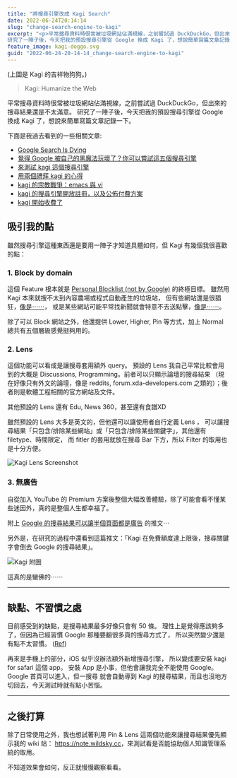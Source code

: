 ```yaml
---
title: "將搜尋引擎改成 Kagi Search"
date: 2022-06-24T20:14:14
slug: "change-search-engine-to-kagi"
excerpt: "<p>平常搜尋資料時很常被垃圾網站佔滿視線，之前嘗試過 DuckDuckGo，但出來的搜尋結果還是不太滿意。
研究了一陣子後，今天把我的預設搜尋引擎從 Google 換成 Kagi 了，想說簡單寫篇文章記錄一下⋯</p>"
feature_image: kagi-doggo.svg
guid: "2022-06-24-20-14-14_change-search-engine-to-kagi"
---
```


(上圖是 Kagi 的吉祥物狗狗。)

> Kagi: Humanize the Web

平常搜尋資料時很常被垃圾網站佔滿視線，之前嘗試過 DuckDuckGo，但出來的搜尋結果還是不太滿意。
研究了一陣子後，今天把我的預設搜尋引擎從 Google 換成 Kagi 了，想說來簡單寫篇文章記錄一下。

下面是我過去看到的一些相關文章:

- [Google Search Is Dying](https://dkb.io/post/google-search-is-dying)
- [覺得 Google 被自己的黑魔法玩壞了？你可以嘗試這五個搜尋引擎](https://blog.starrocket.io/posts/five-search-engines-other-than-google/)
- [來測試 kagi 這個搜尋引擎](https://blog.gslin.org/archives/2022/02/14/10549/來測試-kagi-這個搜尋引擎/)
- [用兩個禮拜 kagi 的心得](https://blog.gslin.org/archives/2022/03/03/10578/用兩個禮拜-kagi-的心得/)
- [kagi 的宗教戰爭：emacs 與 vi](https://blog.gslin.org/archives/2022/03/20/10617/kagi-的宗教戰爭：emacs-與-vi/)
- [kagi 的搜尋引擎開放註冊，以及公佈付費方案](https://blog.gslin.org/archives/2022/05/18/10705/kagi-的搜尋引擎開放註冊，以及公佈付費方案/)
- [kagi 開始收費了](https://blog.gslin.org/archives/2022/06/03/10729/kagi-開始收費了/)

## 吸引我的點

雖然搜尋引擎這種東西還是要用一陣子才知道具體如何，但 Kagi 有幾個我很喜歡的點：

### 1. Block by domain

這個 Feature 根本就是 [Personal Blocklist (not by Google)](https://addons.mozilla.org/en-US/firefox/addon/personal-blocklist/) 的終極目標。
雖然用 Kagi 本來就搜不太到內容農場或程式自動產生的垃圾站，
但有些網站還是很猖狂，[像是⋯⋯](https://twitter.com/codespawner/status/1533294636399153152)，
或是某些網站可能平常找新聞就會特意不去送點擊，[像是⋯⋯](https://twitter.com/yfw3u/status/1520791749353869312?s=20&t=VCyD4KgZYHHFNGQXLCnbkw)。

除了可以 Block 網站之外，他還提供 Lower, Higher, Pin 等方式，加上 Normal 總共有五個層級感覺挺夠用的。

### 2. Lens

這個功能可以看成是讓搜尋套用額外 query。
預設的 Lens 我自己平常比較會用到的大概是 Discussions, Programming。前者可以只顯示論壇的搜尋結果
（現在好像只有外文的論壇，像是 reddits, forum.xda-developers.com 之類的）；後者則是軟體工程相關的官方網站及文件。

其他預設的 Lens 還有 Edu, News 360，甚至還有食譜XD

雖然預設的 Lens 大多是英文的，但他還可以讓使用者自行定義 Lens ，
可以讓搜尋結果「只包含/排除某些網站」或「只包含/排除某些關鍵字」，其他還有 filetype、時間限定，
而 fitler 的套用就放在搜尋 Bar 下方，所以 Filter 的取用也是十分方便。

![Kagi Lens Screenshot](/images/kagi-lens.png)


### 3. 無廣告

自從加入 YouTube 的 Premium 方案後整個大幅改善體驗，除了可能會看不懂某些迷因外，真的是整個人生都幸福了。

附上 [Google 的搜尋結果可以讓半個頁面都是廣告](https://twitter.com/titanypw/status/342483378978844675?s=20&t=VCyD4KgZYHHFNGQXLCnbkw) 的推文⋯

另外是，在研究的過程中還看到這篇推文：「Kagi 在免費額度達上限後，搜尋關鍵字會倒去 Google 的搜尋結果」。

![Kagi 附圖](/images/Kagi-UX.png)

這真的是蠻佛的⋯⋯

---

## 缺點、不習慣之處

目前感受到的缺點，是搜尋結果最多好像只會有 50 條。
理性上是覺得應該夠多了，但因為已經習慣 Google 那種要翻很多頁的搜尋方式了，
所以突然變少還是有點不太習慣。 ([Ref](https://twitter.com/orsonwang/status/1540160342512177152?s=20&t=Qe39Zbm8LqDt8o4primfzg))

再來是手機上的部分，iOS 似乎沒辦法額外新增搜尋引擎，
所以變成要安裝 kagi for safari 這個 app。
安裝 App 是小事，但他會讓我完全不能使用 Google。Google 首頁可以進入，但一搜尋
就會自動導到 Kagi 的搜尋結果，而且也沒地方切回去，今天測試時就有點小苦惱。

---

## 之後打算

除了日常使用之外，我也想試著利用 Pin & Lens 這兩個功能來讓搜尋結果優先顯示我的 wiki 站：
<https://note.wildsky.cc>，來測試看是否能協助個人知識管理系統的取用。

不知道效果會如何，反正就慢慢觀察看看。
